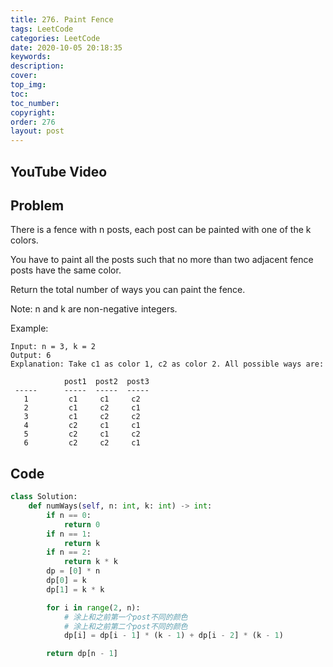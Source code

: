 ```yaml
---
title: 276. Paint Fence
tags: LeetCode
categories: LeetCode
date: 2020-10-05 20:18:35
keywords:
description:
cover:
top_img:
toc:
toc_number:
copyright:
order: 276
layout: post
---
```


## YouTube Video

## Problem

There is a fence with n posts, each post can be painted with one of the k colors.

You have to paint all the posts such that no more than two adjacent fence posts have the same color.

Return the total number of ways you can paint the fence.

Note:
n and k are non-negative integers.

Example:

```
Input: n = 3, k = 2
Output: 6
Explanation: Take c1 as color 1, c2 as color 2. All possible ways are:

            post1  post2  post3
 -----      -----  -----  -----
   1         c1     c1     c2
   2         c1     c2     c1
   3         c1     c2     c2
   4         c2     c1     c1
   5         c2     c1     c2
   6         c2     c2     c1
```

## Code

```python
class Solution:
    def numWays(self, n: int, k: int) -> int:
        if n == 0:
            return 0
        if n == 1:
            return k
        if n == 2:
            return k * k
        dp = [0] * n
        dp[0] = k
        dp[1] = k * k

        for i in range(2, n):
            # 涂上和之前第一个post不同的颜色
            # 涂上和之前第二个post不同的颜色
            dp[i] = dp[i - 1] * (k - 1) + dp[i - 2] * (k - 1)

        return dp[n - 1]
```
